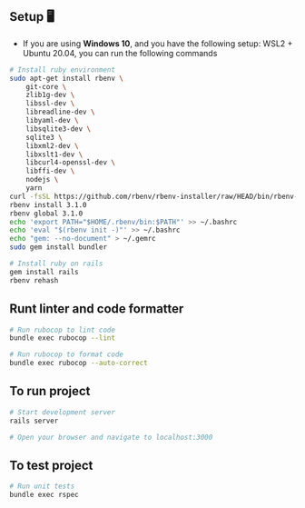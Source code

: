 ## Setup 🖥️
- If you are using **Windows 10**, and you have the following setup: WSL2 + Ubuntu 20.04, you can run the following commands

```bash
# Install ruby environment
sudo apt-get install rbenv \
    git-core \ 
    zlib1g-dev \
    libssl-dev \
    libreadline-dev \ 
    libyaml-dev \ 
    libsqlite3-dev \
    sqlite3 \
    libxml2-dev \
    libxslt1-dev \
    libcurl4-openssl-dev \ 
    libffi-dev \
    nodejs \
    yarn
curl -fsSL https://github.com/rbenv/rbenv-installer/raw/HEAD/bin/rbenv-installer | bash
rbenv install 3.1.0 
rbenv global 3.1.0
echo 'export PATH="$HOME/.rbenv/bin:$PATH"' >> ~/.bashrc 
echo 'eval "$(rbenv init -)"' >> ~/.bashrc
echo "gem: --no-document" > ~/.gemrc
sudo gem install bundler

# Install ruby on rails
gem install rails
rbenv rehash
```

## Runt linter and code formatter
```bash
# Run rubocop to lint code
bundle exec rubocop --lint

# Run rubocop to format code 
bundle exec rubocop --auto-correct
```

## To run project
```bash
# Start development server
rails server

# Open your browser and navigate to localhost:3000
```

## To test project
```bash
# Run unit tests
bundle exec rspec
```
